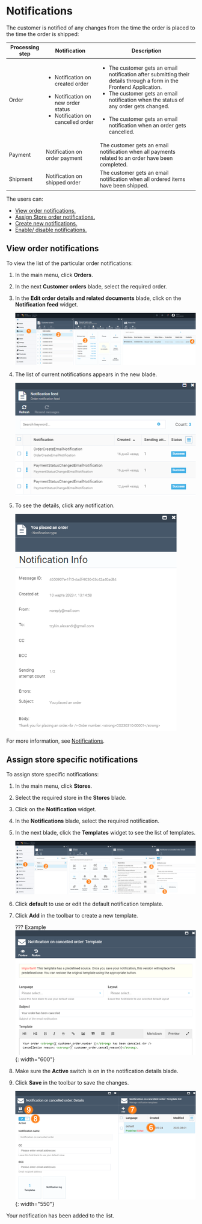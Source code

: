 # Notifications

The customer is notified of any changes from the time the order is placed to the time the order is shipped:

| Processing step 	| Notification                             	| Description                                                                                                                                         |
|-----------------	|----------------------------------------	|-------------------------------------------------------------------------------------------------------------------------------------------	|
| Order           	| <ul> <li>Notification on created order</li><br> <li>Notification on new order status</li> <li>Notification on cancelled order</li> </ul> 	| <ul> <li>The customer gets an email notification after submitting their details through a form in the Frontend Application.</li><li>The customer gets an email notification when the status of any order gets changed.</li><br><li>The customer gets an email notification when an order gets cancelled.</li> </ul> 	|
| Payment         	| Notification on order payment           	| The customer gets an email notification when all payments related to an order have been completed.                                   	|
| Shipment        	| Notification on shipped order             | The customer gets an email notification when all ordered items have been shipped.                                                    	|

The users can:

* [View order notifications.](notifications.md#view-order-notifications)
* [Assign Store order notifications.](notifications.md#store-specific-notifications)
* [Create new notifications.](../notifications/notification-templates.md)
* [Enable/ disable notifications.](../notifications/notification-list.md#enablingdisabling-notifications)

## View order notifications

To view the list of the particular order notifications:

1. In the main menu, click **Orders**.
1. In the next **Customer orders** blade, select the required order.
1. In the **Edit order details and related documents** blade, click on the **Notification feed** widget. 

    ![General order information](media/notification-path.png)

1. The list of current notifications appears in the new blade.

    ![General order information](media/notification-feed.png)

1. To see the details, click any notification.

    ![General order information](media/notification-infopng.png)

For more information, see [Notifications](../notifications/overview.md).

## Assign store specific notifications

To assign store specific notifications: 

1. In the main menu, click **Stores**.
1. Select the required store in the **Stores** blade.
1. Click on the **Notification** widget.
1. In the **Notifications** blade, select the required notification.
1. In the next blade, click the **Templates** widget to see the list of templates. 

    ![Store specific notifications](media/store-specific-notifications.png)

1. Click **default** to use or edit the default notification template.
1. Click **Add** in the toolbar to create a new template. 

    ??? Example
        ![Template](media/notification-template.png){: width="600"}

1. Make sure the **Active** switch is on in the notification details blade.
1. Click **Save** in the toolbar to save the changes.

    ![Default template](media/default-template.png){: width="550"}

Your notification has been added to the list.